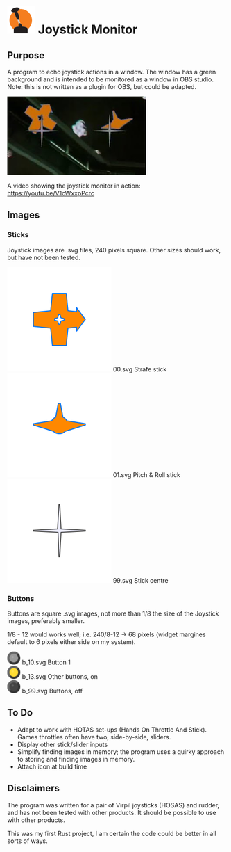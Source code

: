 # <img src="assets/JSIcon.png"> Joystick Monitor
## Purpose
A program to echo joystick actions in a window.  The window has a green background and is intended to be monitored as a window in OBS studio.
Note: this is not written as a plugin for OBS, but could be adapted.



[![Joystick Monitor in action](https://github.com/Painter602/Joystick-Monitor/blob/main/assets/video_thumbnail.jpg)](http://www.youtube.com/watch?v=V1cWxxpPcrc)

A video showing the joystick monitor in action:
https://youtu.be/V1cWxxpPcrc
## Images
### Sticks
Joystick images are .svg files, 240 pixels square.  Other sizes should work, but have not been tested.

<img src="/img/00.svg" width="240" /> 00.svg Strafe stick  
<img src="/img/01.svg"  width="240" /> 01.svg Pitch & Roll stick  
<img src="/img/99.svg"  width="240" /> 99.svg Stick centre  
### Buttons
Buttons are square .svg images, not more than 1/8 the size of the Joystick images, preferably smaller.

1/8 - 12 would works well; i.e. 240/8-12 -> 68 pixels (widget margines default to 6 pixels either side on my system).

<img src="/img/b_10.svg" width="30" /> b_10.svg Button 1  
<img src="/img/b_13.svg" width="30" /> b_13.svg Other buttons, on  
<img src="/img/b_99.svg" width="30" /> b_99.svg Buttons, off

## To Do
- Adapt to work with HOTAS set-ups (Hands On Throttle And Stick). Games throttles often have two, side-by-side, sliders.
- Display other stick/slider inputs
- Simplify finding images in memory; the program uses a quirky approach to storing and finding images in memory.
- Attach icon at build time

## Disclaimers
The program was written for a pair of Virpil joysticks (HOSAS) and rudder, and has not been tested with other products.
It should be possible to use with other products.

This was my first Rust project, I am certain the code could be better in all sorts of ways.
